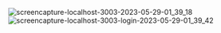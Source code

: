 ![screencapture-localhost-3003-2023-05-29-01_39_18](https://github.com/OmniaRafat232111121/clinic/assets/76200523/8bed713c-3845-4d2f-a444-6eb0f1ba2b00)
![screencapture-localhost-3003-login-2023-05-29-01_39_42](https://github.com/OmniaRafat232111121/clinic/assets/76200523/108b04aa-041c-4c41-addb-b44a2faa7338)
